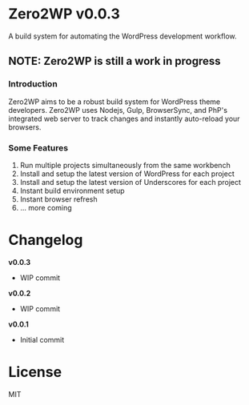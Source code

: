# Zero2WP v0.0.3
A build system for automating the WordPress development workflow.

## NOTE: Zero2WP is still a work in progress

### Introduction
Zero2WP aims to be a robust build system for WordPress theme developers. Zero2WP uses Nodejs, Gulp, BrowserSync, and PhP's integrated web server to track changes and instantly auto-reload your browsers. 

### Some Features
1) Run multiple projects simultaneously from the same workbench
2) Install and setup the latest version of WordPress for each project
3) Install and setup the latest version of Underscores for each project
4) Instant build environment setup
5) Instant browser refresh
6) ... more coming

# Changelog

**v0.0.3**
- WIP commit

**v0.0.2**
- WIP commit

**v0.0.1**
- Initial commit

# License
MIT
